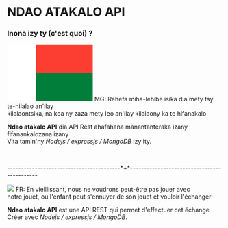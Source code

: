 # NDAO ATAKALO API
### Inona izy ty (c'est quoi) ?
<p> <img src="img/malagasy.png"> MG: Rehefa miha-lehibe isika dia mety tsy te-hilalao an'ilay<br>
kilalaontsika, na koa ny zaza mety leo an'ilay kilalaony ka te hifanakalo</p>

<p><strong>Ndao atakalo API</strong> dia API Rest ahafahana manantanteraka izany fifanankalozana izany <br>
Vita tamin'ny <em>Nodejs / expressjs / MongoDB</em> izy ity.</p><br>

<p>-----------------------------------------*+*--------------------------------------------</p>

<p> <img src="france.png"> FR: En vieillissant, nous ne voudrons peut-être pas jouer avec <br>
notre jouet, ou l'enfant peut s'ennuyer de son jouet et vouloir l'échanger</p>

<p><strong>Ndao atakalo API</strong> est une API REST qui permet d'effectuer cet échange <br>
Créer avec <em>Nodejs / expressjs / MongoDB</em>.</p>
